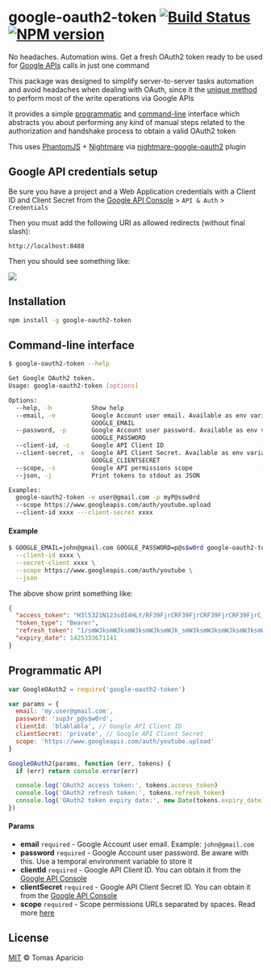 # google-oauth2-token [![Build Status](https://api.travis-ci.org/h2non/google-oauth2-token.svg?branch=master)][travis]  [![NPM version](https://img.shields.io/npm/v/google-oauth2-token.svg)][npm]

No headaches. Automation wins. Get a fresh OAuth2 token ready to be used for [Google APIs](https://developers.google.com/apis-explorer/) calls in just one command

This package was designed to simplify server-to-server tasks automation and avoid headaches when dealing with OAuth, 
since it the [unique method](https://developers.google.com/youtube/v3/guides/authentication#OAuth2_Flows) to perform most of the write operations via Google APIs

It provides a simple [programmatic](#programmatic-api) and [command-line](#command-line-interface) interface which abstracts you about performing any kind of manual steps related to the authorization and handshake process to obtain a valid OAuth2 token

This uses [PhantomJS](http://phantomjs.org) + [Nightmare](https//gitbub.com/segmentio/nightmare) via [nightmare-google-oauth2](https://github.com/h2non/nightmare-google-oauth2) plugin

## Google API credentials setup

Be sure you have a project and a Web Application credentials with a Client ID and Client Secret 
from the [Google API Console][console] > `API & Auth` > `Credentials`

Then you must add the following URI as allowed redirects (without final slash):
```
http://localhost:8488
```

Then you should see something like:

<img src="http://oi59.tinypic.com/2w3udmd.jpg" />

## Installation

```bash
npm install -g google-oauth2-token
```

## Command-line interface

```bash
$ google-oauth2-token --help

Get Google OAuth2 token.
Usage: google-oauth2-token [options]

Options:
  --help, -h           Show help                                                
  --email, -e          Google Account user email. Available as env variable:
                       GOOGLE_EMAIL                                             
  --password, -p       Google Account user password. Available as env variable:
                       GOOGLE_PASSWORD                                          
  --client-id, -c      Google API Client ID                           [required]
  --client-secret, -x  Google API Client Secret. Available as env variable:
                       GOOGLE_CLIENTSECRET                                      
  --scope, -s          Google API permissions scope                   [required]
  --json, -j           Print tokens to stdout as JSON                           

Examples:
  google-oauth2-token -e user@gmail.com -p myP@ssw0rd 
  --scope https://www.googleapis.com/auth/youtube.upload
  --client-id xxxx ---client-secret xxxx
```

#### Example

```bash
$ GOOGLE_EMAIL=john@gmail.com GOOGLE_PASSWORD=p@s$w0rd google-oauth2-token \
  --client-id xxxx \
  --secret-client xxxx \
  --scope https://www.googleapis.com/auth/youtube \
  --json
```

The above show print something like:
```json
{ 
  "access_token": "H3l5321N123sdI4HLY/RF39FjrCRF39FjrCRF39FjrCRF39FjrC_RF39FjrCRF39FjrC",
  "token_type": "Bearer",
  "refresh_token": "1/smWJksmWJksmWJksmWJksmWJk_smWJksmWJksmWJksmWJksmWJk",
  "expiry_date": 1425333671141 
}
```

## Programmatic API

```js
var GoogleOAuth2 = require('google-oauth2-token')

var params = {
  email: 'my.user@gmail.com',
  password: 'sup3r_p@s$w0rd',
  clientId: 'blablabla', // Google API Client ID
  clientSecret: 'private', // Google API Client Secret
  scope: 'https://www.googleapis.com/auth/youtube.upload'
}

GoogleOAuth2(params, function (err, tokens) {
  if (err) return console.error(err)

  console.log('OAuth2 access token:', tokens.access_token)
  console.log('OAuth2 refresh token:', tokens.refresh_token)
  console.log('OAuth2 token expiry date:', new Date(tokens.expiry_date))
})
```

#### Params

- **email** `required` - Google Account user email. Example: `john@gmail.com`
- **password** `required` - Google Account user password. Be aware with this. Use a temporal environment variable to store it
- **clientId** `required` - Google API Client ID. You can obtain it from the [Google API Console][console]
- **clientSecret** `required` - Google API Client Secret ID. You can obtain it from the [Google API Console][console]
- **scope** `required` - Scope permissions URLs separated by spaces. Read more [here](https://developers.google.com/discovery/v1/using#discovery-doc-methods-scopes)

## License 

[MIT](http://opensource.org/licenses/MIT) © Tomas Aparicio

[console]: https://code.google.com/apis/console
[travis]: https://travis-ci.org/h2non/google-oauth2-token
[npm]: http://npmjs.org/package/google-oauth2-token
